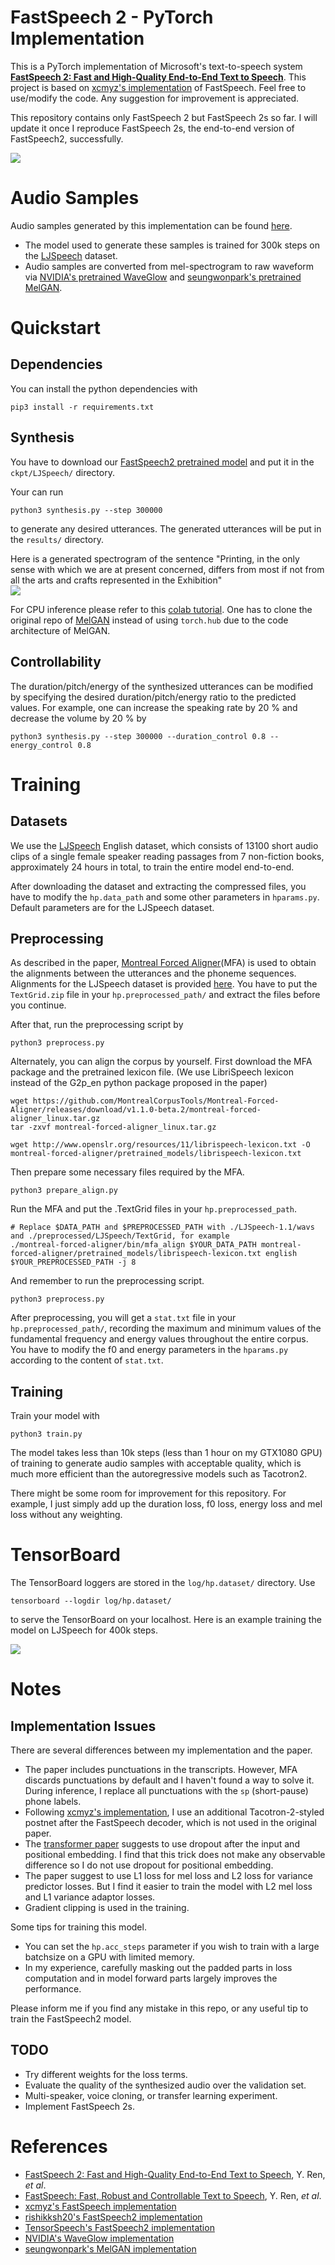 # FastSpeech 2 - PyTorch Implementation

This is a PyTorch implementation of Microsoft's text-to-speech system [**FastSpeech 2: Fast and High-Quality End-to-End Text to Speech**](https://arxiv.org/abs/2006.04558). 
This project is based on [xcmyz's implementation](https://github.com/xcmyz/FastSpeech) of FastSpeech. Feel free to use/modify the code. 
Any suggestion for improvement is appreciated.

This repository contains only FastSpeech 2 but FastSpeech 2s so far.
I will update it once I reproduce FastSpeech 2s, the end-to-end version of FastSpeech2, successfully.

![](./model.png)

# Audio Samples
Audio samples generated by this implementation can be found [here](https://ming024.github.io/FastSpeech2/).  
- The model used to generate these samples is trained for 300k steps on the [LJSpeech](https://keithito.com/LJ-Speech-Dataset/) dataset.
- Audio samples are converted from mel-spectrogram to raw waveform via [NVIDIA's pretrained WaveGlow](https://github.com/NVIDIA/waveglow) and [seungwonpark's pretrained MelGAN](https://github.com/seungwonpark/melgan).

# Quickstart

## Dependencies
You can install the python dependencies with
```
pip3 install -r requirements.txt
```

## Synthesis

You have to download our [FastSpeech2 pretrained model](https://drive.google.com/file/d/1jXNDPMt1ybTN97_MztoTFyrPIthoQuSO/view?usp=sharing) and put it in the ``ckpt/LJSpeech/`` directory.

Your can run
```
python3 synthesis.py --step 300000
```
to generate any desired utterances. 
The generated utterances will be put in the ``results/`` directory.

Here is a generated spectrogram of the sentence "Printing, in the only sense with which we are at present concerned, differs from most if not from all the arts and crafts represented in the Exhibition"  
![](./synth/LJSpeech/step_300000.png)

For CPU inference please refer to this [colab tutorial](https://colab.research.google.com/drive/1S60pytpB1OcEFrd-SkYyjtBsBHYepRSG?usp=sharing). One has to clone the original repo of [MelGAN](https://github.com/seungwonpark/melgan) instead of using ``torch.hub`` due to the code architecture of MelGAN.
## Controllability
The duration/pitch/energy of the synthesized utterances can be modified by specifying the desired duration/pitch/energy ratio to the predicted values.
For example, one can increase the speaking rate by 20 % and decrease the volume by 20 % by

```
python3 synthesis.py --step 300000 --duration_control 0.8 --energy_control 0.8
```

# Training

## Datasets
We use the [LJSpeech](https://keithito.com/LJ-Speech-Dataset/) English dataset, which consists of 13100 short audio clips of a single female speaker reading passages from 7 non-fiction books, approximately 24 hours in total, to train the entire model end-to-end.

After downloading the dataset and extracting the compressed files, you have to modify the ``hp.data_path`` and some other parameters in ``hparams.py``. 
Default parameters are for the LJSpeech dataset.

## Preprocessing

As described in the paper, [Montreal Forced Aligner](https://montreal-forced-aligner.readthedocs.io/en/latest/)(MFA) is used to obtain the alignments between the utterances and the phoneme sequences. 
Alignments for the LJSpeech dataset is provided [here](https://drive.google.com/file/d/1ukb8o-SnqhXCxq7drI3zye3tZdrGvQDA/view?usp=sharing). 
You have to put the ``TextGrid.zip`` file in your ``hp.preprocessed_path/`` and extract the files before you continue.

After that, run the preprocessing script by
```
python3 preprocess.py
```

Alternately, you can align the corpus by yourself. 
First download the MFA package and the pretrained lexicon file. (We use LibriSpeech lexicon instead of the G2p\_en python package proposed in the paper)

```
wget https://github.com/MontrealCorpusTools/Montreal-Forced-Aligner/releases/download/v1.1.0-beta.2/montreal-forced-aligner_linux.tar.gz
tar -zxvf montreal-forced-aligner_linux.tar.gz

wget http://www.openslr.org/resources/11/librispeech-lexicon.txt -O montreal-forced-aligner/pretrained_models/librispeech-lexicon.txt
```

Then prepare some necessary files required by the MFA.

```
python3 prepare_align.py
```

Run the MFA and put the .TextGrid files in your ``hp.preprocessed_path``.
```
# Replace $DATA_PATH and $PREPROCESSED_PATH with ./LJSpeech-1.1/wavs and ./preprocessed/LJSpeech/TextGrid, for example
./montreal-forced-aligner/bin/mfa_align $YOUR_DATA_PATH montreal-forced-aligner/pretrained_models/librispeech-lexicon.txt english $YOUR_PREPROCESSED_PATH -j 8
```

And remember to run the preprocessing script.
```
python3 preprocess.py
```

After preprocessing, you will get a ``stat.txt`` file in your ``hp.preprocessed_path/``, recording the maximum and minimum values of the fundamental frequency and energy values throughout the entire corpus.
You have to modify the f0 and energy parameters in the ``hparams.py`` according to the content of ``stat.txt``.

## Training

Train your model with
```
python3 train.py
```

The model takes less than 10k steps (less than 1 hour on my GTX1080 GPU) of training to generate audio samples with acceptable quality, which is much more efficient than the autoregressive models such as Tacotron2.

There might be some room for improvement for this repository.
For example, I just simply add up the duration loss, f0 loss, energy loss and mel loss without any weighting.

# TensorBoard

The TensorBoard loggers are stored in the ``log/hp.dataset/`` directory. Use
```
tensorboard --logdir log/hp.dataset/
```
to serve the TensorBoard on your localhost.
Here is an example training the model on LJSpeech for 400k steps.

![](./tensorboard.png)

# Notes

## Implementation Issues

There are several differences between my implementation and the paper.
- The paper includes punctuations in the transcripts. 
  However, MFA discards punctuations by default and I haven't found a way to solve it. 
  During inference, I replace all punctuations with the ``sp`` (short-pause) phone labels.
- Following [xcmyz's implementation](https://github.com/xcmyz/FastSpeech), I use an additional Tacotron-2-styled postnet after the FastSpeech decoder, which is not used in the original paper.
- The [transformer paper](https://arxiv.org/abs/1706.03762) suggests to use dropout after the input and positional embedding.
  I find that this trick does not make any observable difference so I do not use dropout for positional embedding.
- The paper suggest to use L1 loss for mel loss and L2 loss for variance predictor losses.
  But I find it easier to train the model with L2 mel loss and L1 variance adaptor losses.
- Gradient clipping is used in the training.

Some tips for training this model.
- You can set the ``hp.acc_steps`` parameter if you wish to train with a large batchsize on a GPU with limited memory.
- In my experience, carefully masking out the padded parts in loss computation and in model forward parts largely improves the performance.

Please inform me if you find any mistake in this repo, or any useful tip to train the FastSpeech2 model.

## TODO
- Try different weights for the loss terms.
- Evaluate the quality of the synthesized audio over the validation set.
- Multi-speaker, voice cloning, or transfer learning experiment.
- Implement FastSpeech 2s.

# References
- [FastSpeech 2: Fast and High-Quality End-to-End Text to Speech](https://arxiv.org/abs/2006.04558), Y. Ren, *et al*.
- [FastSpeech: Fast, Robust and Controllable Text to Speech](https://arxiv.org/abs/1905.09263), Y. Ren, *et al*.
- [xcmyz's FastSpeech implementation](https://github.com/xcmyz/FastSpeech)
- [rishikksh20's FastSpeech2 implementation](https://github.com/rishikksh20/FastSpeech2)
- [TensorSpeech's FastSpeech2 implementation](https://github.com/TensorSpeech/TensorflowTTS)
- [NVIDIA's WaveGlow implementation](https://github.com/NVIDIA/waveglow)
- [seungwonpark's MelGAN implementation](https://github.com/seungwonpark/melgan)
